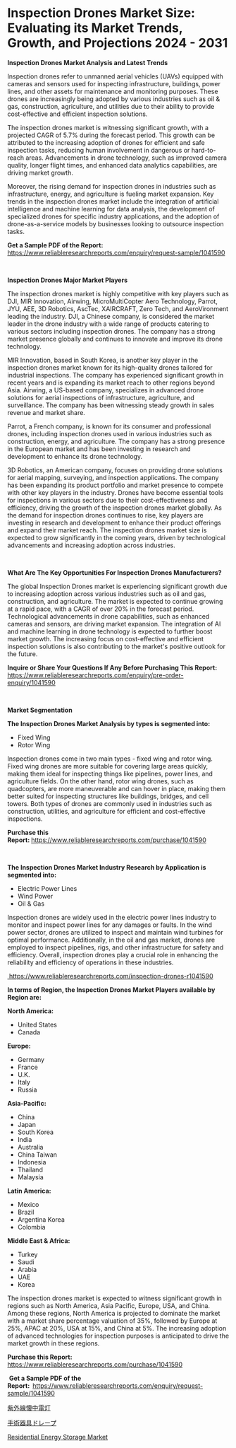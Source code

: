 <p><h1>Inspection Drones Market Size: Evaluating its Market Trends, Growth, and Projections 2024 - 2031</h1></p><p><strong>Inspection Drones Market Analysis and Latest Trends</strong></p>
<p><p>Inspection drones refer to unmanned aerial vehicles (UAVs) equipped with cameras and sensors used for inspecting infrastructure, buildings, power lines, and other assets for maintenance and monitoring purposes. These drones are increasingly being adopted by various industries such as oil & gas, construction, agriculture, and utilities due to their ability to provide cost-effective and efficient inspection solutions.</p><p>The inspection drones market is witnessing significant growth, with a projected CAGR of 5.7% during the forecast period. This growth can be attributed to the increasing adoption of drones for efficient and safe inspection tasks, reducing human involvement in dangerous or hard-to-reach areas. Advancements in drone technology, such as improved camera quality, longer flight times, and enhanced data analytics capabilities, are driving market growth.</p><p>Moreover, the rising demand for inspection drones in industries such as infrastructure, energy, and agriculture is fueling market expansion. Key trends in the inspection drones market include the integration of artificial intelligence and machine learning for data analysis, the development of specialized drones for specific industry applications, and the adoption of drone-as-a-service models by businesses looking to outsource inspection tasks.</p></p>
<p><strong>Get a Sample PDF of the Report:&nbsp;</strong> <a href="https://www.reliableresearchreports.com/enquiry/request-sample/1041590">https://www.reliableresearchreports.com/enquiry/request-sample/1041590</a></p>
<p>&nbsp;</p>
<p><strong>Inspection Drones Major Market Players</strong></p>
<p><p>The inspection drones market is highly competitive with key players such as DJI, MIR Innovation, Airwing, MicroMultiCopter Aero Technology, Parrot, JYU, AEE, 3D Robotics, AscTec, XAIRCRAFT, Zero Tech, and AeroVironment leading the industry. DJI, a Chinese company, is considered the market leader in the drone industry with a wide range of products catering to various sectors including inspection drones. The company has a strong market presence globally and continues to innovate and improve its drone technology.</p><p>MIR Innovation, based in South Korea, is another key player in the inspection drones market known for its high-quality drones tailored for industrial inspections. The company has experienced significant growth in recent years and is expanding its market reach to other regions beyond Asia. Airwing, a US-based company, specializes in advanced drone solutions for aerial inspections of infrastructure, agriculture, and surveillance. The company has been witnessing steady growth in sales revenue and market share.</p><p>Parrot, a French company, is known for its consumer and professional drones, including inspection drones used in various industries such as construction, energy, and agriculture. The company has a strong presence in the European market and has been investing in research and development to enhance its drone technology.</p><p>3D Robotics, an American company, focuses on providing drone solutions for aerial mapping, surveying, and inspection applications. The company has been expanding its product portfolio and market presence to compete with other key players in the industry. Drones have become essential tools for inspections in various sectors due to their cost-effectiveness and efficiency, driving the growth of the inspection drones market globally. As the demand for inspection drones continues to rise, key players are investing in research and development to enhance their product offerings and expand their market reach. The inspection drones market size is expected to grow significantly in the coming years, driven by technological advancements and increasing adoption across industries.</p></p>
<p>&nbsp;</p>
<p><strong>What Are The Key Opportunities For Inspection Drones Manufacturers?</strong></p>
<p><p>The global Inspection Drones market is experiencing significant growth due to increasing adoption across various industries such as oil and gas, construction, and agriculture. The market is expected to continue growing at a rapid pace, with a CAGR of over 20% in the forecast period. Technological advancements in drone capabilities, such as enhanced cameras and sensors, are driving market expansion. The integration of AI and machine learning in drone technology is expected to further boost market growth. The increasing focus on cost-effective and efficient inspection solutions is also contributing to the market's positive outlook for the future.</p></p>
<p><strong>Inquire or Share Your Questions If Any Before Purchasing This Report:</strong> <a href="https://www.reliableresearchreports.com/enquiry/pre-order-enquiry/1041590">https://www.reliableresearchreports.com/enquiry/pre-order-enquiry/1041590</a></p>
<p>&nbsp;</p>
<p><strong>Market Segmentation</strong></p>
<p><strong>The Inspection Drones Market Analysis by types is segmented into:</strong></p>
<p><ul><li>Fixed Wing</li><li>Rotor Wing</li></ul></p>
<p><p>Inspection drones come in two main types - fixed wing and rotor wing. Fixed wing drones are more suitable for covering large areas quickly, making them ideal for inspecting things like pipelines, power lines, and agriculture fields. On the other hand, rotor wing drones, such as quadcopters, are more maneuverable and can hover in place, making them better suited for inspecting structures like buildings, bridges, and cell towers. Both types of drones are commonly used in industries such as construction, utilities, and agriculture for efficient and cost-effective inspections.</p></p>
<p><strong>Purchase this Report:&nbsp;</strong><a href="https://www.reliableresearchreports.com/purchase/1041590">https://www.reliableresearchreports.com/purchase/1041590</a></p>
<p>&nbsp;</p>
<p><strong>The Inspection Drones Market Industry Research by Application is segmented into:</strong></p>
<p><ul><li>Electric Power Lines</li><li>Wind Power</li><li>Oil & Gas</li></ul></p>
<p><p>Inspection drones are widely used in the electric power lines industry to monitor and inspect power lines for any damages or faults. In the wind power sector, drones are utilized to inspect and maintain wind turbines for optimal performance. Additionally, in the oil and gas market, drones are employed to inspect pipelines, rigs, and other infrastructure for safety and efficiency. Overall, inspection drones play a crucial role in enhancing the reliability and efficiency of operations in these industries.</p></p>
<p><a href="https://www.reliableresearchreports.com/inspection-drones-r1041590">&nbsp;https://www.reliableresearchreports.com/inspection-drones-r1041590</a></p>
<p><strong>In terms of Region, the Inspection Drones Market Players available by Region are:</strong></p>
<p>
    <p> <strong> North America: </strong>
        <ul>
            <li>United States</li>
            <li>Canada</li>
        </ul>
        </p> 
    <p> <strong> Europe: </strong>
        <ul>
            <li>Germany</li>
            <li>France</li>
            <li>U.K.</li>
            <li>Italy</li>
            <li>Russia</li>
        </ul>
        </p> 
    <p> <strong> Asia-Pacific: </strong>
        <ul>
            <li>China</li>
            <li>Japan</li>
            <li>South Korea</li>
            <li>India</li>
            <li>Australia</li>
            <li>China Taiwan</li>
            <li>Indonesia</li>
            <li>Thailand</li>
            <li>Malaysia</li>
        </ul>
        </p> 
    <p> <strong> Latin America: </strong>
        <ul>
            <li>Mexico</li>
            <li>Brazil</li>
            <li>Argentina Korea</li>
            <li>Colombia</li>
        </ul>
        </p> 
    <p> <strong> Middle East & Africa: </strong>
        <ul>
            <li>Turkey</li>
            <li>Saudi</li>
            <li>Arabia</li>
            <li>UAE</li>
            <li>Korea</li>
        </ul>
    </p>
    </p>
<p><p>The inspection drones market is expected to witness significant growth in regions such as North America, Asia Pacific, Europe, USA, and China. Among these regions, North America is projected to dominate the market with a market share percentage valuation of 35%, followed by Europe at 25%, APAC at 20%, USA at 15%, and China at 5%. The increasing adoption of advanced technologies for inspection purposes is anticipated to drive the market growth in these regions.</p></p>
<p><strong>Purchase this Report: </strong><a href="https://www.reliableresearchreports.com/purchase/1041590">https://www.reliableresearchreports.com/purchase/1041590</a></p>
<p>&nbsp;<strong>Get a Sample PDF of the Report:&nbsp;&nbsp;</strong><a href="https://www.reliableresearchreports.com/enquiry/request-sample/1041590">https://www.reliableresearchreports.com/enquiry/request-sample/1041590</a></p>
<p><strong></strong></p>
<p><p><a href="https://github.com/ReyesKohler20231/Market-Research-Report-List-1/blob/main/434336326515.md">紫外線懐中電灯</a></p><p><a href="https://github.com/adcxff01450218/Market-Research-Report-List-1/blob/main/893370926514.md">手術器具ドレープ</a></p><p><a href="https://github.com/BryceTownsendr/Market-Research-Report-List-4/blob/main/residential-energy-storage-market.md">Residential Energy Storage Market</a></p></p>